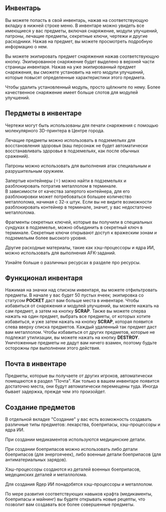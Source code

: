## Инвентарь

Вы можете попасть в свой инвентарь, нажав на соответствующую вкладку в нижней строке меню. В инвентаре можно увидеть все имеющиеся у вас предметы, включая снаряжение, модули улучшений, патроны, лечащие предметы, секретные ключи, чертежи и другие расходники. Нажав на предмет, вы можете просмотреть подробную информацию о нем.  

Вы можете экипировать предмет снаряжения нажав соответствующую кнопку. Экипированное снаряжение будет выделено в верхней части страницы инвентаря. Нажав на уже экипированный предмет снаряжения, вы сможете установить на него модули улучшений, которые повысят определенные характеристики этого предмета.

Чтобы удалить установленный модуль, просто щёлкните по нему. Более качественное снаряжение имеет больше слотов для модулей улучшений.

## Пердметы в инвентаре

Чертежи могут быть использованы для печати снаряжения с помощью молекулярного 3D-принтера в Центре города.  

Лечащие предметы можно использовать в подземельях для восстановления здоровья (ваш персонаж не будет автоматически восстанавливать здоровье в подземельях, как после обычных сражений).  

Патроны можно использовать для выполнения атак специальным и разрушительным оружием.

Запертые контейнеры (✧) можно найти в подземельях и разблокировать потратив металлолом в терминале.  
В зависимости от качества запертого контейнера, для его разблокировки может потребоваться большее количество металлолома, начиная с 32-х штук. Если вы не видите возможности разблокировать контейнер в терминале, значит, у вас недостаточно металлолома.

Фрагменты секретных ключей, которые вы получили в специальных сундуках в подземелье, можно объединить в секретный ключ в терминале. Секретные ключи открывают доступ к вражеским зонам и подземельям более высокого уровня.  

Другие расходные материалы, такие как хэш-процессоры и ядра ИИ, можно использовать для выполнения AFK-заданий.

Узнайте больше о различных ресурсах в разделе про ресурсы.

## Функционал инвентаря

Нажимая на значки над списком инвентаря, вы можете отфильтровать предметы. В начале у вас будет 50 пустых ячеек; экипировка со статусом **POCKET** даст вам больше места в инвентаре. Чтобы избавиться от снаряжения и модулей улучшений, вы можете нажать на сам предмет, а затем на кнопку **SCRAP**. Также вы можете сперва нажать на один предмет, выбрать все предметы, от которых хотите избавиться, и уже затем нажать на кнопку **SCRAP**, которая появится слева вверху списка предметов. Каждый удаленный так предмет даст вам металлолом. Чтобы избавиться от других предметов, которые не подлежат утилизации, вы можете нажать на кнопку **DESTROY**. Уничтоженные предметы не дадут вам ничего взамен, поэтому будьте осторожны при выполнении этого действия.  

## Почта в инвентаре

Предметы, которые вы получаете от других игроков, автоматически помещаются в раздел "Почта". Как только в вашем инвентаре появится достаточно места, они будут автоматически перемещены туда. Иногда бывает задержка, прежде чем это произойдет.

## Создание предметов

В отдельной вкладке "Создание" у вас есть возможность создавать различные типы предметов: лекарства, боеприпасы, хэш-процессоры и ядра ИИ.  

При создании медикаментов используются медицинские детали.  

При создании боеприпасов можно использовать либо детали боеприпасов (для энергоячеек), либо военные детали боеприпасов (для антиматериальных зарядов).

Хэш-процессоры создаются из деталей военных боеприпасов, медецинских деталей и металлолома.  

Для создания Ядер ИИ понадобятся хэш-процессоры и металлолом.  

По мере развития соответствующих навыков крафта (медикаменты, боеприпасы и майнинг) вы будете открывать новые рецепты, что позволит вам создавать все более совершенные предметы.
